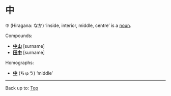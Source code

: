 # 中

`中` (Hiragana: なか) ‘inside, interior, middle, centre’ is a [noun](../../../desc/nouns.md).

Compounds:
- **[中山](nakayama.md)** [surname]
- **[田中](../../t/ta/tanaka.md)** [surname]

Homographs:
- **[中](../../ch/chu/chuu.md)** (ちゅう) ‘middle’

----

Back up to: [Top](../../../index.md)
